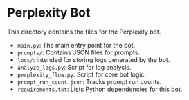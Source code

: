 # Perplexity Bot

This directory contains the files for the Perplexity bot.
- `main.py`: The main entry point for the bot.
- `prompts/`: Contains JSON files for prompts.
- `logs/`: Intended for storing logs generated by the bot.
- `analyze_logs.py`: Script for log analysis.
- `perplexity_flow.py`: Script for core bot logic.
- `prompt_run_count.json`: Tracks prompt run counts.
- `requirements.txt`: Lists Python dependencies for this bot.

